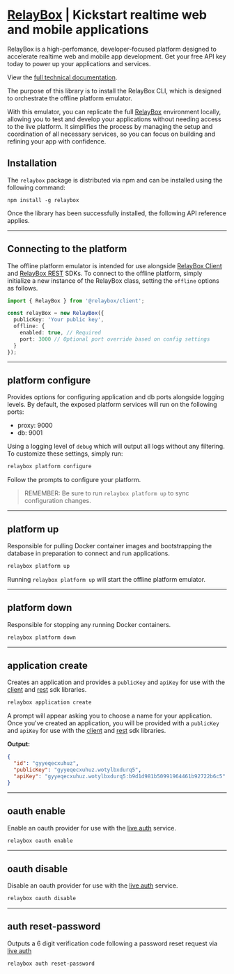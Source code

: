 # <a href="https://relaybox.net" target="blank">RelayBox</a> | Kickstart realtime web and mobile applications

RelayBox is a high-perfomance, developer-focused platform designed to accelerate realtime web and mobile app development. Get your free API key today to power up your applications and services.

View the <a href="https://relaybox.net/docs/api-reference/relaybox" target="blank">full technical documentation</a>.

The purpose of this library is to install the RelayBox CLI, which is designed to orchestrate the offline platform emulator.

With this emulator, you can replicate the full <a href="https://relaybox.net" target="blank">RelayBox</a> environment locally, allowing you to test and develop your applications without needing access to the live platform. It simplifies the process by managing the setup and coordination of all necessary services, so you can focus on building and refining your app with confidence.

<h2 id="install-relaybox">Installation</h2>

The `relaybox` package is distributed via npm and can be installed using the following command:

```
npm install -g relaybox
```

Once the library has been successfully installed, the following API reference applies.

---

<h2 id="connecting-to-the-platform">Connecting to the platform</h2>

The offline platform emulator is intended for use alongside <a target="blank" href="https://relaybox.net/docs/api-reference/relaybox-client">RelayBox Client</a> and <a target="blank" href="https://relaybox.net/docs/api-reference/relaybox-rest">RelayBox REST</a> SDKs. To connect to the offline platform, simply initialize a new instance of the RelayBox class, setting the `offline` options as follows.

```typescript
import { RelayBox } from '@relaybox/client';

const relayBox = new RelayBox({
  publicKey: 'Your public key',
  offline: {
    enabled: true, // Required
    port: 3000 // Optional port override based on config settings
  }
});
```

---

<h2 id="relaybox-platform-configure">platform configure</h2>

Provides options for configuring application and db ports alongside logging levels. By default, the exposed platform services will run on the following ports:

- proxy: 9000
- db: 9001

Using a logging level of `debug` which will output all logs without any filtering. To customize these settings, simply run:

```bash
relaybox platform configure
```

Follow the prompts to configure your platform.

> REMEMBER: Be sure to run `relaybox platform up` to sync configuration changes.

---

<h2 id="relaybox-platform-up">platform up</h2>

Responsible for pulling Docker container images and bootstrapping the database in preparation to connect and run applications.

```bash
relaybox platform up
```

Running `relaybox platform up` will start the offline platform emulator.

---

<h2 id="relaybox-platform-down">platform down</h2>

Responsible for stopping any running Docker containers.

```bash
relaybox platform down
```

---

<h2 id="relaybox-application-create">application create</h2>

Creates an application and provides a `publicKey` and `apiKey` for use with the <a target="blank" href="https://relaybox.net/docs/api-reference/relaybox-client">client</a> and <a target="blank" href="https://relaybox.net/docs/api-reference/relaybox-rest">rest</a> sdk libraries.

```bash
relaybox application create
```

A prompt will appear asking you to choose a name for your application. Once you've created an application, you will be provided with a `publicKey` and `apiKey` for use with the <a target="blank" href="https://relaybox.net/docs/api-reference/relaybox-client">client</a> and <a target="blank" href="https://relaybox.net/docs/api-reference/relaybox-rest">rest</a> sdk libraries.

**Output:**

```json
{
  "id": "gyyeqecxuhuz",
  "publicKey": "gyyeqecxuhuz.wotylbxdurq5",
  "apiKey": "gyyeqecxuhuz.wotylbxdurq5:b9d1d981b50991964461b92722b6c5"
}
```

---

<h2 id="relaybox-oauth-enable">oauth enable</h2>

Enable an oauth provider for use with the <a target="blank" href="https://relaybox.net/docs/api-reference/relaybox-client/auth#auth-signin-with-oauth">live auth</a> service.

```bash
relaybox oauth enable
```

---

<h2 id="relaybox-oauth-disable">oauth disable</h2>

Disable an oauth provider for use with the <a target="blank" href="https://relaybox.net/docs/api-reference/relaybox-client/auth#auth-signin-with-oauth">live auth</a> service.

```bash
relaybox oauth disable
```

---

<h2 id="relaybox-auth-reset-password">auth reset-password</h2>

Outputs a 6 digit verification code following a password reset request via <a target="blank" href="https://relaybox.net/docs/api-reference/relaybox-client/auth#auth-password-reset">live auth</a>

```bash
relaybox auth reset-password
```
